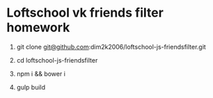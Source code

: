 # Loftschool vk friends filter homework
1. git clone git@github.com:dim2k2006/loftschool-js-friendsfilter.git

2. cd loftschool-js-friendsfilter

3. npm i && bower i

4. gulp build
